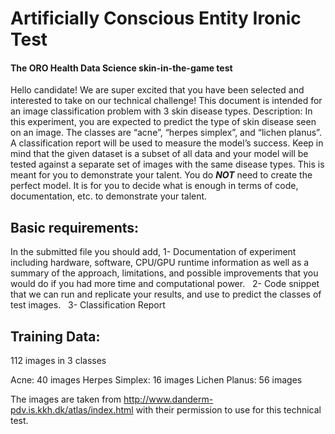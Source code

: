 # Artificially Conscious Entity Ironic Test 
#### The ORO Health Data Science skin-in-the-game test

Hello candidate!
We are super excited that you have been selected and interested to take on our technical challenge!
This document is intended for an image classification problem with 3 skin disease types.
Description:
In this experiment, you are expected to predict the type of skin disease seen on an image. The classes are “acne”, “herpes simplex”, and “lichen planus”. A classification report will be used to measure the model’s success. Keep in mind that the given dataset is a subset of all data and your model will be tested against a separate set of images with the same disease types.
This is meant for you to demonstrate your talent.
You do ***NOT*** need to create the perfect model. It is for you to decide what is enough in terms of code, documentation, etc. to demonstrate your talent.

## Basic requirements:
In the submitted file you should add,
1- Documentation of experiment including hardware, software, CPU/GPU runtime information as well as a summary of the approach, limitations, and possible improvements that you would do if you had more time and computational power.  
2- Code snippet that we can run and replicate your results, and use to predict the classes of test images.  
3- Classification Report 


## Training Data:
112 images in 3 classes  

Acne: 40 images
Herpes Simplex: 16 images Lichen Planus: 56 images

The images are taken from http://www.danderm-pdv.is.kkh.dk/atlas/index.html with their permission to use for this technical test.
